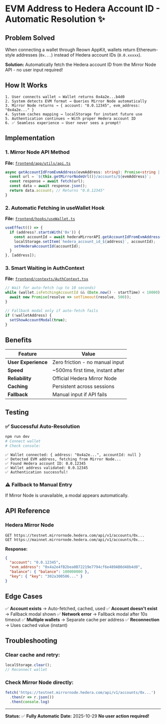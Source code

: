 # EVM Address to Hedera Account ID - Automatic Resolution ✨

## Problem Solved

When connecting a wallet through Reown AppKit, wallets return Ethereum-style addresses (`0x...`) instead of Hedera account IDs (`0.0.xxxxx`).

**Solution:** Automatically fetch the Hedera account ID from the Mirror Node API - no user input required!

## How It Works

```
1. User connects wallet → Wallet returns 0x4a2e...b4d0
2. System detects EVM format → Queries Mirror Node automatically
3. Mirror Node returns → { account: "0.0.12345", evm_address: "0x4a2e..." }
4. System caches mapping → localStorage for instant future use
5. Authentication continues → With proper Hedera account ID
6. ✅ Seamless experience → User never sees a prompt!
```

## Implementation

### 1. Mirror Node API Method

**File:** [`frontend/app/utils/api.ts`](frontend/app/utils/api.ts)

```typescript
async getAccountIdFromEvmAddress(evmAddress: string): Promise<string | null> {
  const url = `${this.getMirrorNodeUrl()}/accounts/${evmAddress}`;
  const response = await fetch(url);
  const data = await response.json();
  return data.account; // Returns "0.0.12345"
}
```

### 2. Automatic Fetching in useWallet Hook

**File:** [`frontend/hooks/useWallet.ts`](frontend/hooks/useWallet.ts)

```typescript
useEffect(() => {
  if (address?.startsWith('0x')) {
    const accountId = await hederaMirrorAPI.getAccountIdFromEvmAddress(address);
    localStorage.setItem(`hedera_account_id_${address}`, accountId);
    setHederaAccountId(accountId);
  }
}, [address]);
```

### 3. Smart Waiting in AuthContext

**File:** [`frontend/contexts/AuthContext.tsx`](frontend/contexts/AuthContext.tsx)

```typescript
// Wait for auto-fetch (up to 10 seconds)
while (wallet.isFetchingAccountId && (Date.now() - startTime) < 10000) {
  await new Promise(resolve => setTimeout(resolve, 500));
}

// Fallback modal only if auto-fetch fails
if (!walletAddress) {
  setShowAccountModal(true);
}
```

## Benefits

| Feature | Value |
|---------|-------|
| **User Experience** | Zero friction - no manual input |
| **Speed** | ~500ms first time, instant after |
| **Reliability** | Official Hedera Mirror Node |
| **Caching** | Persistent across sessions |
| **Fallback** | Manual input if API fails |

## Testing

### ✅ Successful Auto-Resolution

```bash
npm run dev
# Connect wallet
# Check console:
```

```
✅ Wallet connected: { address: "0x4a2e...", accountId: null }
✅ Detected EVM address, fetching from Mirror Node...
✅ Found Hedera account ID: 0.0.12345
✅ Wallet address validated: 0.0.12345
✅ Authentication successful!
```

### ⚠️ Fallback to Manual Entry

If Mirror Node is unavailable, a modal appears automatically.

## API Reference

### Hedera Mirror Node

```
GET https://testnet.mirrornode.hedera.com/api/v1/accounts/0x...
GET https://mainnet.mirrornode.hedera.com/api/v1/accounts/0x...
```

**Response:**
```json
{
  "account": "0.0.12345",
  "evm_address": "0x4a2e4fB2bea0B72219e7794cf6e489AB0d48b4d0",
  "balance": { "balance": 100000000 },
  "key": { "key": "302a300506..." }
}
```

## Edge Cases

✅ **Account exists** → Auto-fetched, cached, used
✅ **Account doesn't exist** → Fallback modal shown
✅ **Network error** → Fallback modal after 10s timeout
✅ **Multiple wallets** → Separate cache per address
✅ **Reconnection** → Uses cached value (instant)

## Troubleshooting

### Clear cache and retry:
```javascript
localStorage.clear();
// Reconnect wallet
```

### Check Mirror Node directly:
```javascript
fetch('https://testnet.mirrornode.hedera.com/api/v1/accounts/0x...')
  .then(r => r.json())
  .then(console.log)
```

---

**Status:** ✅ **Fully Automatic**
**Date:** 2025-10-29
**No user action required!**
